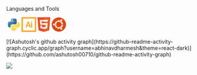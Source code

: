 Languages and Tools
<p><img src="https://raw.githubusercontent.com/devicons/devicon/1119b9f84c0290e0f0b38982099a2bd027a48bf1/icons/python/python-original.svg" alt="python" width="40" height="40"/><img src="https://raw.githubusercontent.com/devicons/devicon/1119b9f84c0290e0f0b38982099a2bd027a48bf1/icons/illustrator/illustrator-line.svg" alt="illustrator" width="40" height="40"/><img src="https://raw.githubusercontent.com/devicons/devicon/1119b9f84c0290e0f0b38982099a2bd027a48bf1/icons/html5/html5-original.svg" alt="html5" width="40" height="40"/><img src="https://raw.githubusercontent.com/devicons/devicon/1119b9f84c0290e0f0b38982099a2bd027a48bf1/icons/ubuntu/ubuntu-plain.svg" alt="ubuntu" width="40" height="40"/></p>
[![Ashutosh's github activity graph](https://github-readme-activity-graph.cyclic.app/graph?username=abhinavdharmesh&theme=react-dark)](https://github.com/ashutosh00710/github-readme-activity-graph)

![](https://komarev.com/ghpvc/?username=abhinavdharmesh)

